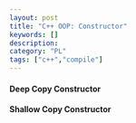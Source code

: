 ```yaml
---
layout: post
title: "C++ OOP: Constructor"
keywords: []
description: 
category: "PL"
tags: ["c++","compile"]
---
```



#### Deep Copy Constructor
#### Shallow Copy Constructor


